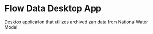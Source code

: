 # Flow Data Desktop App
Desktop application that utilizes archived zarr data from National Water Model
